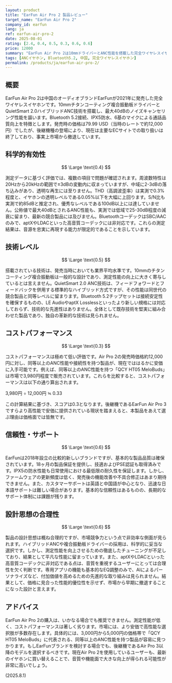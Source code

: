 ```yaml
---
layout: product
title: "EarFun Air Pro 2 製品レビュー"
target_name: "EarFun Air Pro 2"
company_id: earfun
lang: ja
ref: earfun-air-pro-2
date: 2025-08-01
rating: [2.4, 0.4, 0.5, 0.3, 0.6, 0.6]
price: 12000
summary: "EarFun Air Pro 2は10mmドライバーとANC性能を搭載した完全ワイヤレスイヤホンですが、測定性能と価格競争力において現在の市場基準に対して大幅に劣る結果となっています。"
tags: [ANCイヤホン, Bluetooth5.2, 中国, 完全ワイヤレスイヤホン]
permalink: /products/ja/earfun-air-pro-2/
---
```

## 概要

EarFun Air Pro 2は中国のオーディオブランドEarFunが2021年に発売した完全ワイヤレスイヤホンです。10mmチタンコーティング複合振動板ドライバーとQuietSmart 2.0ハイブリッドANC技術を搭載し、最大40dBのノイズキャンセリング性能を謳います。Bluetooth 5.2接続、IPX5防水、6基のマイクによる通話品質向上を特徴とします。発売時の価格は79.99 USD（当時のレートで約12,000円）でしたが、後継機種の登場により、現在は主要なECサイトでの取り扱いは終了しており、事実上市場から撤退しています。

## 科学的有効性

$$ \Large \text{0.4} $$

測定データに基づく評価では、複数の項目で問題が確認されます。周波数特性は20Hzから20kHzの範囲で±3dBの変動内に収まっていますが、中域に2-3dBの落ち込みがあり、透明な再生には至りません。THD（高調波歪率）は実測で0.3%程度と、イヤホンの透明レベルである0.05%以下を大幅に上回ります。S/N比も実測で約85dBと推定され、優秀なレベルである100dB以上には達していません。公称値で最大40dBとされるANC性能も、実測では低域で25-30dB程度の減衰に留まり、最新の競合製品には及びません。BluetoothコーデックはSBC/AACのみで、aptXやLDACといった高音質コーデックには非対応です。これらの測定結果は、音源を忠実に再現する能力が限定的であることを示しています。

## 技術レベル

$$ \Large \text{0.5} $$

搭載されている技術は、発売当時においても業界平均水準です。10mmのチタンコーティング複合振動板は一般的な設計であり、測定性能の向上に大きく寄与しているとは言えません。QuietSmart 2.0 ANC技術は、フィードフォワードとフィードバックを併用する標準的なハイブリッド方式ですが、その性能は同世代の競合製品と同等レベルに留まります。Bluetooth 5.2チップセットは接続安定性を確保するものの、LE AudioやaptX Losslessといったより新しい規格には対応しておらず、技術的な先進性はありません。全体として既存技術を堅実に組み合わせた製品であり、独自の革新的な技術は見られません。

## コストパフォーマンス

$$ \Large \text{0.3} $$

コストパフォーマンスは極めて低い評価です。Air Pro 2の発売時価格約12,000円に対し、同等以上のANC性能や接続性を持つ製品が、現在でははるかに安価に入手可能です。例えば、同等以上のANC性能を持つ「QCY HT05 MeloBuds」は市場で3,980円程度で販売されています。これらを比較すると、コストパフォーマンスは以下の通り算出されます。

3,980円 ÷ 12,000円 ≒ 0.33

この計算結果に基づき、スコアは0.3となります。後継機であるEarFun Air Pro 3ですらより高性能で安価に提供されている現状を踏まえると、本製品をあえて選ぶ理由は価格面では皆無です。

## 信頼性・サポート

$$ \Large \text{0.6} $$

EarFunは2018年設立の比較的新しいブランドですが、基本的な製品品質は確保されています。18ヶ月の製品保証を提供し、技適およびPSE認証も取得済みです。IPX5の防水性能も日常使用における最低限の耐久性を保証します。しかし、ファームウェアの更新頻度は低く、発売後の機能改善や不具合修正はあまり期待できません。また、カスタマーサポートは英語と中国語が中心となり、迅速な日本語サポートは難しい場合があります。基本的な信頼性はあるものの、長期的なサポート体制には課題が残ります。

## 設計思想の合理性

$$ \Large \text{0.6} $$

製品の設計思想は概ね合理的ですが、市場競争力という点で非効率な側面が見られます。ハイブリッドANCや複合振動板ドライバーの採用は、科学的に妥当な選択です。しかし、測定性能を向上させるための徹底したチューニングが不足しており、結果として平凡な性能に留まっています。また、aptXやLDACといった高音質コーデックに非対応である点は、音質を重視するユーザーにとっては合理性を欠く判断です。専用アプリの機能も基本的なEQ調整のみで、AIによるパーソナライズなど、付加価値を高めるための先進的な取り組みは見られません。結果として、価格に見合った性能的優位性を示せず、市場から早期に撤退することになった設計と言えます。

## アドバイス

EarFun Air Pro 2の購入は、いかなる場合でも推奨できません。測定性能が低く、コストパフォーマンスは著しく劣ります。市場には、より安価で高性能な選択肢が多数存在します。具体的には、3,000円から5,000円の価格帯で「QCY HT05 MeloBuds」に代表される、同等以上のANC性能を持つ製品が容易に見つかります。もしEarFunブランドを検討する場合でも、後継機であるAir Pro 3以降のモデルを選択するべきです。現在Air Pro 2を使用しているユーザーも、最新のイヤホンに買い替えることで、音質や機能面で大きな向上が得られる可能性が非常に高いでしょう。

(2025.8.1)
